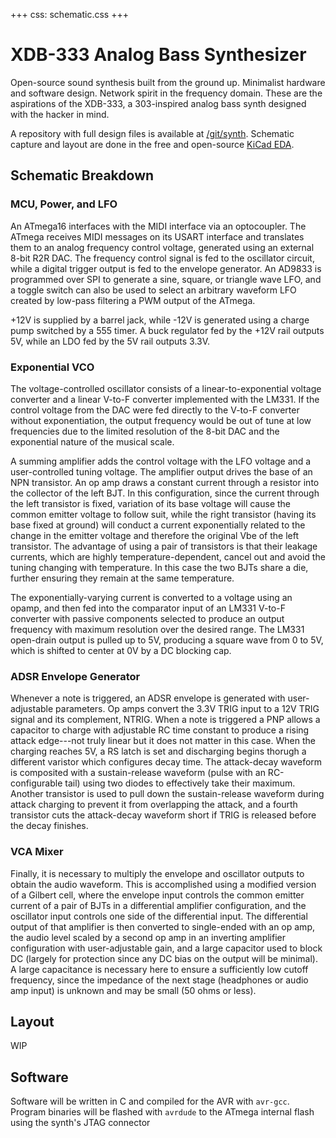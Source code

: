 +++
css: schematic.css
+++

# XDB-333 Analog Bass Synthesizer

Open-source sound synthesis built from the ground up. Minimalist hardware and software design. Network spirit in the frequency domain. These are the aspirations of the XDB-333, a 303-inspired analog bass synth designed with the hacker in mind.

A repository with full design files is available at [/git/synth](/git/synth). Schematic capture and layout are done in the free and open-source [KiCad EDA](https://www.kicad.org/).

## Schematic Breakdown

### MCU, Power, and LFO

<html></div><div class="sch-container">
<object type="image/svg+xml" data="/static/img/synth/synth.svg"></object>
</div><div class="container"></html>

An ATmega16 interfaces with the MIDI interface via an optocoupler. The ATmega receives MIDI messages on its USART interface and translates them to an analog frequency control voltage, generated using an external 8-bit R2R DAC. The frequency control signal is fed to the oscillator circuit, while a digital trigger output is fed to the envelope generator. An AD9833 is programmed over SPI to generate a sine, square, or triangle wave LFO, and a toggle switch can also be used to select an arbitrary waveform LFO created by low-pass filtering a PWM output of the ATmega.

+12V is supplied by a barrel jack, while -12V is generated using a charge pump switched by a 555 timer. A buck regulator fed by the +12V rail outputs 5V, while an LDO fed by the 5V rail outputs 3.3V.

### Exponential VCO

<html></div><div class="sch-container">
<object type="image/svg+xml" data="/static/img/synth/osc.svg"></object>
</div><div class="container"></html>

The voltage-controlled oscillator consists of a linear-to-exponential voltage converter and a linear V-to-F converter implemented with the LM331. If the control voltage from the DAC were fed directly to the V-to-F converter without exponentiation, the output frequency would be out of tune at low frequencies due to the limited resolution of the 8-bit DAC and the exponential nature of the musical scale.

A summing amplifier adds the control voltage with the LFO voltage and a user-controlled tuning voltage. The amplifier output drives the base of an NPN transistor. An op amp draws a constant current through a resistor into the collector of the left BJT. In this configuration, since the current through the left transistor is fixed, variation of its base voltage will cause the common emitter voltage to follow suit, while the right transistor (having its base fixed at ground) will conduct a current exponentially related to the change in the emitter voltage and therefore the original Vbe of the left transistor. The advantage of using a pair of transistors is that their leakage currents, which are highly temperature-dependent, cancel out and avoid the tuning changing with temperature. In this case the two BJTs share a die, further ensuring they remain at the same temperature.

The exponentially-varying current is converted to a voltage using an opamp, and then fed into the comparator input of an LM331 V-to-F converter with passive components selected to produce an output frequency with maximum resolution over the desired range. The LM331 open-drain output is pulled up to 5V, producing a square wave from 0 to 5V, which is shifted to center at 0V by a DC blocking cap.

### ADSR Envelope Generator

<html></div><div class="sch-container">
<object type="image/svg+xml" data="/static/img/synth/env-gen.svg"></object>
</div><div class="container"></html>

Whenever a note is triggered, an ADSR envelope is generated with user-adjustable parameters. Op amps convert the 3.3V TRIG input to a 12V TRIG signal and its complement, NTRIG. When a note is triggered a PNP allows a capacitor to charge with adjustable RC time constant to produce a rising attack edge---not truly linear but it does not matter in this case. When the charging reaches 5V, a RS latch is set and discharging begins thorugh a different varistor which configures decay time. The attack-decay waveform is composited with a sustain-release waveform (pulse with an RC-configurable tail) using two diodes to effectively take their maximum. Another transistor is used to pull down the sustain-release waveform during attack charging to prevent it from overlapping the attack, and a fourth transistor cuts the attack-decay waveform short if TRIG is released before the decay finishes.

### VCA Mixer

<html></div><div class="sch-container">
<object type="image/svg+xml" data="/static/img/synth/vca.svg"></object>
</div><div class="container"></html>

Finally, it is necessary to multiply the envelope and oscillator outputs to obtain the audio waveform. This is accomplished using a modified version of a Gilbert cell, where the envelope input controls the common emitter current of a pair of BJTs in a differential amplifier configuration, and the oscillator input controls one side of the differential input. The differential output of that amplifier is then converted to single-ended with an op amp, the audio level scaled by a second op amp in an inverting amplifier configuration with user-adjustable gain, and a large capacitor used to block DC (largely for protection since any DC bias on the output will be minimal). A large capacitance is necessary here to ensure a sufficiently low cutoff frequency, since the impedance of the next stage (headphones or audio amp input) is unknown and may be small (50 ohms or less).

## Layout

WIP

## Software

Software will be written in C and compiled for the AVR with `avr-gcc`. Program binaries will be flashed with `avrdude` to the ATmega internal flash using the synth's JTAG connector
